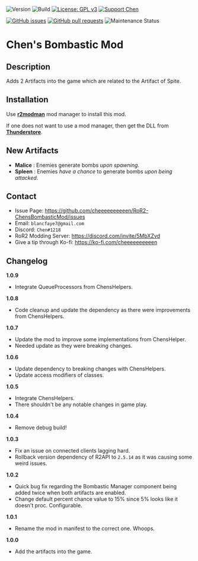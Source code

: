 ![Version](https://img.shields.io/badge/Version-1.0.9-orange)
![Build](https://github.com/cheeeeeeeeeen/RoR2-ChensBombasticMod/workflows/Build/badge.svg)
[![License: GPL v3](https://img.shields.io/badge/License-GPLv3-blue.svg)](https://www.gnu.org/licenses/gpl-3.0)
[![Support Chen](https://img.shields.io/badge/Support-Chen-ff69b4)](https://ko-fi.com/cheeeeeeeeeen)

[![GitHub issues](https://img.shields.io/github/issues/cheeeeeeeeeen/RoR2-ChensBombasticMod)](https://github.com/cheeeeeeeeeen/RoR2-ChensBombasticMod/issues)
[![GitHub pull requests](https://img.shields.io/github/issues-pr/cheeeeeeeeeen/RoR2-ChensBombasticMod)](https://github.com/cheeeeeeeeeen/RoR2-ChensBombasticMod/pulls)
![Maintenance Status](https://img.shields.io/badge/Maintainance-Active-brightgreen)

# Chen's Bombastic Mod

## Description

Adds 2 Artifacts into the game which are related to the Artifact of Spite.

## Installation

Use **[r2modman](https://thunderstore.io/package/ebkr/r2modman/)** mod manager to install this mod.

If one does not want to use a mod manager, then get the DLL from **[Thunderstore](https://thunderstore.io/package/Chen/ChensBombasticMod/)**.

## New Artifacts
- **Malice** : Enemies generate bombs *upon spawning*.
- **Spleen** : Enemies *have a chance* to generate bombs *upon being attacked*.

## Contact
- Issue Page: https://github.com/cheeeeeeeeeen/RoR2-ChensBombasticMod/issues
- Email: `blancfaye7@gmail.com`
- Discord: `Chen#1218`
- RoR2 Modding Server: https://discord.com/invite/5MbXZvd
- Give a tip through Ko-fi: https://ko-fi.com/cheeeeeeeeeen

## Changelog

**1.0.9**
- Integrate QueueProcessors from ChensHelpers.

**1.0.8**
- Code cleanup and update the dependency as there were improvements from ChensHelpers.

**1.0.7**
- Update the mod to improve some implementations from ChensHelper.
- Needed update as they were breaking changes.

**1.0.6**
- Update dependency to breaking changes with ChensHelpers.
- Update access modifiers of classes.

**1.0.5**
- Integrate ChensHelpers.
- There shouldn't be any notable changes in game play.

**1.0.4**
- Remove debug build!

**1.0.3**
- Fix an issue on connected clients lagging hard.
- Rollback version dependency of R2API to `2.5.14` as it was causing some weird issues.

**1.0.2**
- Quick bug fix regarding the Bombastic Manager component being added twice when both artifacts are enabled.
- Change default percent chance value to 15% since 5% looks like it doesn't proc. Configurable.

**1.0.1**
- Rename the mod in manifest to the correct one. Whoops.

**1.0.0**
- Add the artifacts into the game.